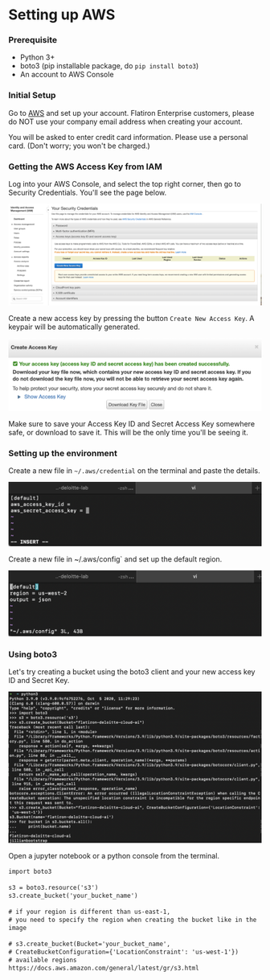 # Setting up AWS

### Prerequisite

- Python 3+
- boto3 (pip installable package, do `pip install boto3`)
- An account to AWS Console


### Initial Setup

Go to [AWS](https://aws.amazon.com) and set up your account. Flatiron Enterprise customers, please do NOT use your company email address when creating your account.

You will be asked to enter credit card information. Please use a personal card. (Don't worry; you won't be charged.)

### Getting the AWS Access Key from IAM

Log into your AWS Console, and select the top right corner, then go to Security Credentials. You'll see the page below.

<img src="https://raw.githubusercontent.com/learn-co-curriculum/dsc-set-up-aws-iam/main/assets/aws_access_1.png">

Create a new access key by pressing the button `Create New Access Key`. A keypair will be automatically generated. 

<img src="https://raw.githubusercontent.com/learn-co-curriculum/dsc-set-up-aws-iam/main/assets/aws_access_2.png">

Make sure to save your Access Key ID and Secret Access Key somewhere safe, or download to save it. This will be the only time you'll be seeing it.

### Setting up the environment

Create a new file in `~/.aws/credential` on the terminal and paste the details.

<img src="https://raw.githubusercontent.com/learn-co-curriculum/dsc-set-up-aws-iam/main/assets/aws_access_3.png">

Create a new file in ~/.aws/config` and set up the default region.

<img src="https://raw.githubusercontent.com/learn-co-curriculum/dsc-set-up-aws-iam/main/assets/aws_access_4.png">

### Using boto3

Let's try creating a bucket using the boto3 client and your new access key ID and Secret Key.

<img src="https://raw.githubusercontent.com/learn-co-curriculum/dsc-set-up-aws-iam/main/assets/aws_access_5.png">

Open a jupyter notebook or a python console from the terminal.

```
import boto3

s3 = boto3.resource('s3')
s3.create_bucket('your_bucket_name')

# if your region is different than us-east-1,
# you need to specify the region when creating the bucket like in the image

# s3.create_bucket(Bucket='your_bucket_name', 
# CreateBucketConfiguration={'LocationConstraint': 'us-west-1'})
# available regions https://docs.aws.amazon.com/general/latest/gr/s3.html
```
